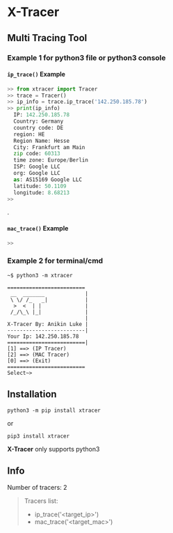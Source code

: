 # X-Tracer
## Multi Tracing Tool
### Example 1 for python3 file or python3 console
#### **`ip_trace()`** Example
```py
>> from xtracer import Tracer
>> trace = Tracer()
>> ip_info = trace.ip_trace('142.250.185.78')
>> print(ip_info)
  IP: 142.250.185.78
  Country: Germany
  country code: DE
  region: HE
  Region Name: Hesse
  City: Frankfurt am Main
  zip code: 60313
  time zone: Europe/Berlin
  ISP: Google LLC
  org: Google LLC
  as: AS15169 Google LLC
  latitude: 50.1109
  longitude: 8.68213
>>
```
.
#### **`mac_trace()`** Example
```py
>>
```

### Example 2 for terminal/cmd
```console
~$ python3 -m xtracer

=========================
 __  _______             |
 \ \/ /_   _|            |
  >  <  | |              |
 /_/\_\ |_|              |
                         |
X-Tracer By: Anikin Luke |
-------------------------|
Your Ip: 142.250.185.78
=========================|
[1] ==> (IP Tracer)
[2] ==> (MAC Tracer)
[0] ==> (Exit)
=========================
Select~>
```
## Installation
```
python3 -m pip install xtracer
```
or
```
pip3 install xtracer
```
**X-Tracer** only supports python3


## Info
Number of tracers: 2
> Tracers list:
> * ip_trace('<target_ip>')
> * mac_trace('<target_mac>')